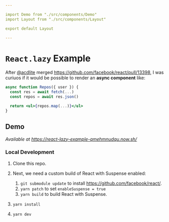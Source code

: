 ```yaml
---

import Demo from "./src/components/Demo"
import Layout from "./src/components/Layout"

export default Layout

---
```


# `React.lazy` Example

After [@acdlite](https://github.com/acdlite) merged https://github.com/facebook/react/pull/13398,
I was curiuos if it would be possible to render an **async component** like:

```jsx
async function Repos({ user }) {
  const res = await fetch(...)
  const repos = await res.json()

  return <ul>{repos.map(...)}</ul>
}
```

## Demo

_Available at https://react-lazy-example-qmehmnudqu.now.sh/_

> <Demo />

### Local Development

1. Clone this repo.
1. Next, we need a custom build of React with Suspense enabled:

    1. `git submodule update` to install https://github.com/facebook/react/.
    1. `yarn patch` to set `enableSuspense = true`
    1. `yarn build` to build React with Suspense.

1. `yarn install`
1. `yarn dev`
